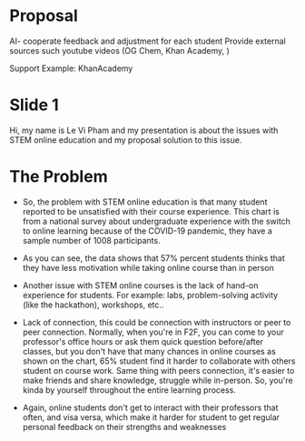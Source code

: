 

# Proposal
AI- cooperate feedback and adjustment for each student
Provide external sources such youtube videos (OG Chem, Khan Academy, )

Support Example: KhanAcademy


# Slide 1
Hi, my name is Le Vi Pham and my presentation is about the issues with STEM online education and my proposal solution to this issue.

# The Problem
- So, the problem with STEM online education is that many student reported to be unsatisfied with their course experience. This chart is from a national survey about undergraduate experience with the switch to online learning because of the COVID-19 pandemic, they have a sample number of 1008 participants.
- As you can see, the data shows that 57% percent students thinks that they have less motivation while taking online course than in person

- Another issue with STEM online courses is the lack of hand-on experience for students. For example: labs, problem-solving activity (like the hackathon), workshops, etc..

- Lack of connection, this could be connection with instructors or peer to peer connection. Normally, when you're in F2F, you can come to your professor's office hours or ask them quick question before/after classes, but you don't have that many chances in online courses as shown on the chart, 65% student find it harder to collaborate with others student on course work. Same thing with peers connection, it's easier to make friends and share knowledge, struggle while in-person. So, you're kinda by yourself throughout the entire learning process.

- Again, online students don't get to interact with their professors that often, and visa versa, which make it harder for student to get regular personal feedback on their strengths and weaknesses